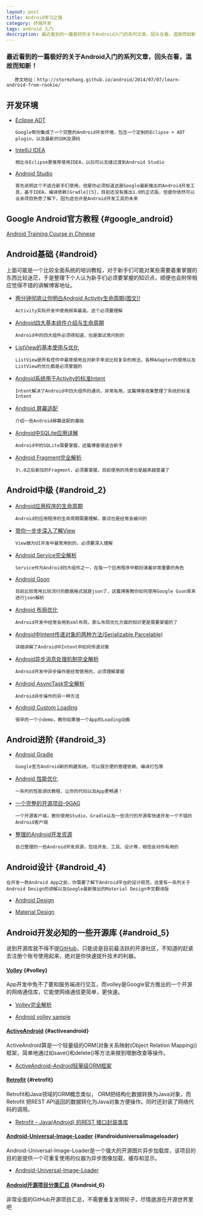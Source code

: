 ```yaml
---
layout: post
title: Android学习之路
category: 终端开发
tags: android 入门
description: 最近看到的一篇极好的关于Android入门的系列文章，回头在看，温故而知新！
---
```


### 最近看到的一篇极好的关于Android入门的系列文章，回头在看，温故而知新！

       原文地址：http://stormzhang.github.io/android/2014/07/07/learn-android-from-rookie/
    

## 开发环境

*   [Eclipse ADT][1]
    
        Google帮你集成了一个完整的Android开发环境，包含一个定制的Eclipse + ADT plugin，以及最新的SDK及源码
        

*   [IntelliJ IDEA][2]
    
        相比与Eclipse更推荐使用IDEA，以后可以无缝过渡到Android Studio
        

*   [Android Studio][3]
    
        首先说明这个不适合新手们使用，但是你必须知道这是Google最新推出的Android开发工具，基于IDEA，编译依赖[Gradle][5]，目前还没有推出1.0的正式版，但是你依然可以业余项目熟悉了解下，因为这也许是Android开发工具的未来
        

<!--more-->

## Google Android官方教程 {#google_android}

[Android Training Course in Chinese][4]

## Android基础 {#android}

上面可能是一个比较全面系统的培训教程，对于新手们可能对某些需要着重掌握的东西比较迷茫，于是整理下个人认为新手们必须要掌握的知识点，顺便也会附带相应觉得不错的讲解博客地址。

*   [两分钟彻底让你明白Android Activity生命周期(图文)!][5]
    
        Activity实际开发中使用频率最高，这个必须要理解
        

*   [Android四大基本组件介绍与生命周期][6]
    
        Android中的四大组件必须得知道，也是面试常问到的
        

*   [ListView的基本使用与优化][7]
    
        ListView是所有控件中最常使用且对新手来说比较复杂的用法，各种Adapter的使用以及ListView的优化都是必须掌握的
        

*   [Android系统用于Activity的标准Intent][8]
    
        Intent解决了Android中四大组件的通讯，非常有用，这篇博客收集整理了系统的标准Intent
        

*   [Android 屏幕适配][9]
    
        介绍一些Android屏幕适配的基础
        

*   [Android中SQLite应用详解][10]
    
        Android中的SQLite需要掌握，这篇博客很适合新手
        

*   [Android Fragment完全解析][11]
    
        3\.0之后新加的Fragment，必须要掌握，目前使用的场景也是越来越普遍了
        

## Android中级 {#android_2}

*   [Android应用程序的生命周期][12]
    
        Android的应用程序的生命周期需要理解，面试也是经常会被问的
        

*   [带你一步步深入了解View][13]
    
        View做为UI开发中最常用到的，必须要深入理解
        

*   [Android Service完全解析][14]
    
        Service作为Android四大组件之一，在每一个应用程序中都扮演着非常重要的角色
        

*   [Android Gson][15]
    
        目前比较常用比较流行的数据格式就是json了，这篇博客教你如何使用Google Gson库来进行json解析
        

*   [Android 布局优化][16]
    
        Android开发中经常会用到xml布局，那么布局优化方面的知识更是需要掌握的了
        

*   [Android中Intent传递对象的两种方法(Serializable,Parcelable)][17]
    
        详细讲解了Android中Intent中如何传递对象
        

*   [Android异步消息处理机制完全解析][18]
    
        Android开发中异步操作是经常使用的，必须理解掌握
        

*   [Android AsyncTask完全解析][19]
    
        Android异步操作的另一种方法
        

*   [Android Custom Loading][20]
    
        很早的一个小demo，教你如果做一个App的Loading动画
        

## Android进阶 {#android_3}

*   [Android Gradle][21]
    
        Google官方Android新的构建系统，可以很方便的管理依赖、编译打包等
        

*   [Android 性能优化][22]
    
        一系列的性能调优教程，让你的代码以及App更畅通！
        

*   [一个完整的开源项目–9GAG][23]
    
        一个开源客户端，教你使用Studio、Gradle以及一些流行的开源库快速开发一个不错的Android客户端
        

*   [整理的Android开发资源][24]
    
        自己整理的一些Android开发资源，包括开发、工具、设计等，相信会对你有用的
        

## Android设计 {#android_4}

    在开发一款Android App之前，你需要了解下Android平台的设计规范，这里有一系列关于Android Design的讲解以及Google最新推出的Material Design中文翻译版
    

*   [Android Design][25]

*   [Material Design][26]

## Android开发必知的一些开源库 {#android_5}

说到开源库就不得不提[GitHub][27]，只能说是目前最活跃的开源社区，不知道的赶紧去注册个账号使用起来，绝对是你快速提升技术的利器。

#### [Volley][28] {#volley}

App开发中免不了要和服务端进行交互，而volley是Google官方推出的一个开源的网络通信库，它能使网络通信更简单，更快速。

*   [Volley完全解析][29]

*   [Android volley sample][30]

#### [ActiveAndroid][31] {#activeandroid}

ActiveAndroid算是一个轻量级的ORM(对象关系映射(Object Relation Mapping))框架，简单地通过如save()和delete()等方法来做到增删改查等操作。

*   [ActiveAndroid–Android轻量级ORM框架][32]

#### [Retrofit][33] {#retrofit}

Retrofit和Java领域的ORM概念类似， ORM把结构化数据转换为Java对象，而Retrofit 把REST API返回的数据转化为Java对象方便操作。同时还封装了网络代码的调用。

*   [Retrofit – Java(Android) 的REST 接口封装类库][34]

#### [Android-Universal-Image-Loader][35] {#androiduniversalimageloader}

Android-Universal-Image-Loader是一个强大的开源图片异步加载库，该项目的目的是提供一个可重复使用的仪器为异步图像加载，缓存和显示。

*   [Android-Universal-Image-Loader][36]

#### [Android开源项目分类汇总][37] {#android_6}

非常全面的GitHub开源项目汇总，不需要重复发明轮子，尽情遨游在开源世界里吧

 [1]: http://developer.android.com/sdk/index.html
 [2]: http://www.jetbrains.com/idea/
 [3]: http://developer.android.com/sdk/installing/studio.html
 [4]: http://hukai.me/android-training-course-in-chinese/index.html
 [5]: http://blog.csdn.net/android_tutor/article/details/5772285
 [6]: http://www.cnblogs.com/bravestarrhu/archive/2012/05/02/2479461.html
 [7]: http://www.cnblogs.com/noTice520/archive/2011/12/05/2276379.html
 [8]: http://blog.csdn.net/zhangjg_blog/article/details/10901293
 [9]: http://stormzhang.github.io/android/2014/05/16/android-screen-adaptation/
 [10]: http://blog.csdn.net/liuhe688/article/details/6715983
 [11]: http://blog.csdn.net/guolin_blog/article/details/8881711
 [12]: http://blog.csdn.net/android_tutor/article/details/4952960
 [13]: http://blog.csdn.net/guolin_blog/article/details/12921889
 [14]: http://blog.csdn.net/guolin_blog/article/details/11952435
 [15]: http://stormzhang.github.io/android/2014/05/22/android-gson/
 [16]: http://stormzhang.github.io/android/2014/04/10/android-optimize-layout/
 [17]: http://blog.csdn.net/android_tutor/article/details/5740845
 [18]: http://blog.csdn.net/guolin_blog/article/details/9991569
 [19]: http://blog.csdn.net/guolin_blog/article/details/11711405
 [20]: http://stormzhang.github.io/openandroid/2013/11/15/android-custom-loading/
 [21]: http://stormzhang.github.io/android/2014/02/28/android-gradle/
 [22]: http://www.trinea.cn/android/android-performance-demo/
 [23]: https://github.com/stormzhang/9GAG
 [24]: http://stormzhang.github.io/android/2014/06/05/android-awesome-resources/
 [25]: http://www.geekpark.net/tag/Android%20Design
 [26]: http://design.1sters.com/
 [27]: https://github.com/
 [28]: https://android.googlesource.com/platform/frameworks/volley
 [29]: http://blog.csdn.net/guolin_blog/article/details/17482095
 [30]: https://github.com/stormzhang/AndroidVolley
 [31]: http://github.com/pardom/ActiveAndroid
 [32]: http://stormzhang.github.io/openandroid/android/sqlite/2013/12/20/android-orm-tools-activeandroid/
 [33]: http://square.github.io/retrofit/
 [34]: http://blog.chengyunfeng.com/?p=491
 [35]: https://github.com/nostra13/Android-Universal-Image-Loader
 [36]: http://stormzhang.github.io/android/openandroid/2013/12/01/android-universal-image-loader/
 [37]: https://github.com/Trinea/android-open-project